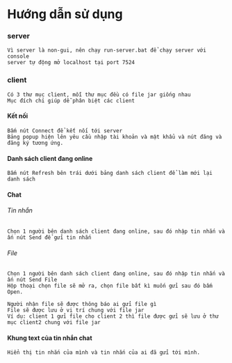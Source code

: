 # Hướng dẫn sử dụng
### server
```
Vì server là non-gui, nên chạy run-server.bat để chạy server với console
server tự động mở localhost tại port 7524
```
### client
```
Có 3 thư mục client, mỗi thư mục đều có file jar giống nhau
Mục đích chỉ giúp dễ phân biệt các client
```
#### Kết nối
```
Bấm nút Connect để kết nối tới server
Bảng popup hiện lên yêu cầu nhập tài khoản và mật khẩu và nút đăng và đăng ký tương ứng.
```
#### Danh sách client đang online
```
Bấm nút Refresh bên trái dưới bảng danh sách client để làm mới lại danh sách
```
#### Chat
###### Tin nhắn
```
Chọn 1 người bên danh sách client đang online, sau đó nhập tin nhắn và ấn nút Send để gửi tin nhắn
```
###### File
```
Chọn 1 người bên danh sách client đang online, sau đó nhập tin nhắn và ấn nút Send File
Hộp thoại chọn file sẽ mở ra, chọn file bất kì muốn gửi sau đó bấm Open.
```
```
Người nhận file sẽ được thông báo ai gửi file gì
File sẽ được lưu ở vị trí chung với file jar
Ví dụ: client 1 gửi file cho client 2 thì file được gửi sẽ lưu ở thư mục client2 chung với file jar
```
#### Khung text của tin nhắn chat
```
Hiển thị tin nhắn của mình và tin nhắn của ai đã gửi tới mình.
```